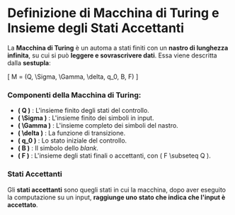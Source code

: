 # Definizione di Macchina di Turing e Insieme degli Stati Accettanti

La **Macchina di Turing** è un automa a stati finiti con un **nastro di lunghezza infinita**, su cui si può **leggere e sovrascrivere dati**. Essa viene descritta dalla **sestupla**:

\[
M = (Q, \Sigma, \Gamma, \delta, q_0, B, F)
\]

### Componenti della Macchina di Turing:
- **\( Q \)** : L'insieme finito degli stati del controllo.
- **\( \Sigma \)** : L'insieme finito dei simboli in input.
- **\( \Gamma \)** : L'insieme completo dei simboli del nastro.
- **\( \delta \)** : La funzione di transizione.
- **\( q_0 \)** : Lo stato iniziale del controllo.
- **\( B \)** : Il simbolo dello *blank*.
- **\( F \)** : L'insieme degli stati finali o accettanti, con \( F \subseteq Q \).

### Stati Accettanti
Gli **stati accettanti** sono quegli stati in cui la macchina, dopo aver eseguito la computazione su un input, **raggiunge uno stato che indica che l'input è accettato**.
